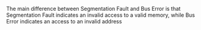 The main difference between Segmentation Fault and Bus Error is that Segmentation Fault indicates an invalid access to a valid memory, while Bus Error indicates an access to an invalid address
